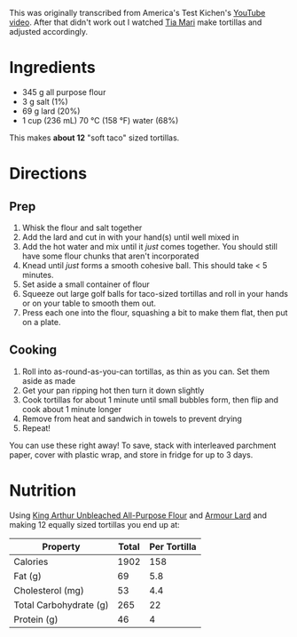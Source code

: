 This was originally transcribed from America's Test Kichen's [YouTube video](https://www.youtube.com/watch?v=6Yu7KbrQ0Y0).
After that didn't work out I watched [Tia Mari](https://www.youtube.com/watch?v=YdTW9yue948) make tortillas and adjusted accordingly.

# Ingredients
- 345 g all purpose flour
- 3 g salt (1%)
- 69 g lard (20%)
- 1 cup (236 mL) 70 °C (158 °F) water (68%)

This makes **about 12** "soft taco" sized tortillas.

# Directions
## Prep
1. Whisk the flour and salt together
2. Add the lard and cut in with your hand(s) until well mixed in
3. Add the hot water and mix until it _just_ comes together. You should still have some flour chunks that aren't incorporated
4. Knead until _just_ forms a smooth cohesive ball. This should take < 5 minutes.
5. Set aside a small container of flour
6. Squeeze out large golf balls for taco-sized tortillas and roll in your hands or on your table to smooth them out.
7. Press each one into the flour, squashing a bit to make them flat, then put on a plate.

## Cooking
1. Roll into as-round-as-you-can tortillas, as thin as you can. Set them aside as made
2. Get your pan ripping hot then turn it down slightly
3. Cook tortillas for about 1 minute until small bubbles form, then flip and cook about 1 minute longer
4. Remove from heat and sandwich in towels to prevent drying
5. Repeat!

You can use these right away!
To save, stack with interleaved parchment paper, cover with plastic wrap, and store in fridge for up to 3 days.

# Nutrition
Using [King Arthur Unbleached All-Purpose Flour](https://shop.kingarthurflour.com/items/king-arthur-unbleached-all-purpose-flour-5-lb) and [Armour Lard](https://www.armourlard.com/Products) and making 12 equally sized tortillas you end up at:

| Property | Total | Per Tortilla |
| -------- | ----- | ------------ |
| Calories | 1902 | 158 |
| Fat (g)  |  69  | 5.8 |
| Cholesterol (mg) | 53 | 4.4 |
| Total Carbohydrate (g) | 265 | 22 |
| Protein (g) | 46 | 4 |
